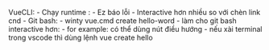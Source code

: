 VueCLI:
    - Chạy runtime :
           - Ez báo lỗi 
           - Interactive hơn nhiều so với chèn link cnd
    - Git bash: 
           - winty vue.cmd create hello-word 
                - làm cho git bash interactive hơn:
                   - for example: có thể dùng nút điều hướng
                   - nếu xài terminal trong vscode thì dùng lệnh vue create hello 
                   
